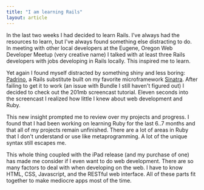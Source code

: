```yaml
---
title: "I am learning Rails"
layout: article
---
```


In the last two weeks I had decided to learn Rails. I've always had the resources to learn, but I've always found something else distracting to do. In meeting with other local developers at the Eugene, Oregon Web Developer Meetup (very creative name) I talked with at least three Rails developers with jobs developing in Rails locally. This inspired me to learn.

Yet again I found myself distracted by something shiny and less boring: [Padrino][0], a Rails substitute built on my favorite microframework [Sinatra][1]. After failing to get it to work (an issue with Bundle I still haven't figured out) I decided to check out the 201mb screencast tutorial. Eleven seconds into the screencast I realized how little I knew about web development and Ruby.

This new insight prompted me to review over my projects and progress. I found that I had been working on learning Ruby for the last 6..7 months and that all of my projects remain unfinished. There are a lot of areas in Ruby that I don't understand or use like metaprogramming. A lot of the unique syntax still escapes me.

This whole thing coupled with the iPad release (and my purchase of one) has made me consider if I even want to do web development. There are so many factors to deal with when developing on the web. I have to know HTML, CSS, Javascript, and the RESTful web interface. All of these parts fit together to make mediocre apps most of the time.

[0]: http://www.padrinorb.com/
[1]: http://www.sinatrarb.com/
